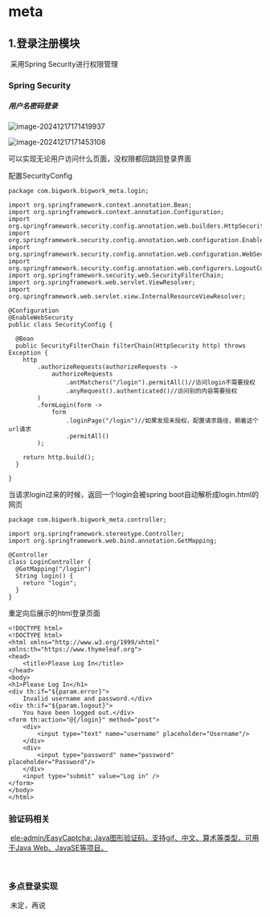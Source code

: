 # meta

## 1.登录注册模块

​	采用Spring Security进行权限管理

### 	Spring Security

##### 	用户名密码登录

![image-20241217171419937](C:\Users\Admin\AppData\Roaming\Typora\typora-user-images\image-20241217171419937.png)

![image-20241217171453108](C:\Users\Admin\AppData\Roaming\Typora\typora-user-images\image-20241217171453108.png)

可以实现无论用户访问什么页面，没权限都回跳回登录界面



配置SecurityConfig

```
package com.bigwork.bigwork_meta.login;

import org.springframework.context.annotation.Bean;
import org.springframework.context.annotation.Configuration;
import org.springframework.security.config.annotation.web.builders.HttpSecurity;
import org.springframework.security.config.annotation.web.configuration.EnableWebSecurity;
import org.springframework.security.config.annotation.web.configuration.WebSecurityConfigurerAdapter;
import org.springframework.security.config.annotation.web.configurers.LogoutConfigurer;
import org.springframework.security.web.SecurityFilterChain;
import org.springframework.web.servlet.ViewResolver;
import org.springframework.web.servlet.view.InternalResourceViewResolver;

@Configuration
@EnableWebSecurity
public class SecurityConfig {

  @Bean
  public SecurityFilterChain filterChain(HttpSecurity http) throws Exception {
    http
        .authorizeRequests(authorizeRequests ->
            authorizeRequests
                .antMatchers("/login").permitAll()//访问login不需要授权
                .anyRequest().authenticated()//访问别的内容需要授权
        )
        .formLogin(form ->
            form
                .loginPage("/login")//如果发现未授权，配置请求路径，朝着这个url请求
                .permitAll()
        );

    return http.build();
  }

}
```



当请求login过来的时候，返回一个login会被spring boot自动解析成login.html的网页

```
package com.bigwork.bigwork_meta.controller;

import org.springframework.stereotype.Controller;
import org.springframework.web.bind.annotation.GetMapping;

@Controller
class LoginController {
  @GetMapping("/login")
  String login() {
    return "login";
  }
}

```

重定向后展示的html登录页面

```
<!DOCTYPE html>
<!DOCTYPE html>
<html xmlns="http://www.w3.org/1999/xhtml" xmlns:th="https://www.thymeleaf.org">
<head>
    <title>Please Log In</title>
</head>
<body>
<h1>Please Log In</h1>
<div th:if="${param.error}">
    Invalid username and password.</div>
<div th:if="${param.logout}">
    You have been logged out.</div>
<form th:action="@{/login}" method="post">
    <div>
        <input type="text" name="username" placeholder="Username"/>
    </div>
    <div>
        <input type="password" name="password" placeholder="Password"/>
    </div>
    <input type="submit" value="Log in" />
</form>
</body>
</html>
```









### 	验证码相关

​	[ele-admin/EasyCaptcha: Java图形验证码，支持gif、中文、算术等类型，可用于Java Web、JavaSE等项目。](https://github.com/ele-admin/EasyCaptcha)



​		

### 	多点登录实现

​	未定，再说